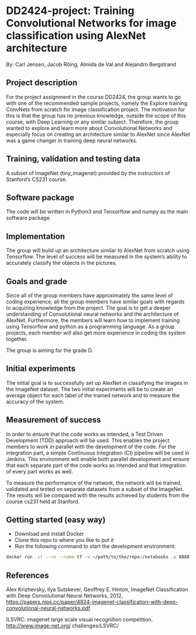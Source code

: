 # DD2424-project: Training Convolutional Networks for image classification using AlexNet architecture
By: Carl Jensen, Jacob Röing, Almida de Val and Alejandro Bergstrand

## Project description 
For the project assignment in the course DD2424, the group wants to go with one of the recommended sample projects, namely the Explore training ConvNets from scratch for image classification project. The motivation for this is that the group has no previous knowledge, outside the scope of this course, with Deep Learning or any similar subject. Therefore, the group wanted to explore and learn more about Convolutional Networks and especially focus on creating an architecture similar to AlexNet since AlexNet was a game changer in training deep neural networks. 

## Training, validation and testing data
A subset of ImageNet (tiny_imagenet) provided by the instructors of Stanford’s CS231 course. 

## Software package 
The code will be written in Python3 and Tensorflow and numpy as the main software package. 

## Implementation 
The group will build up an architecture similar to AlexNet from scratch using Tensorflow. The level of success will be measured in the system’s ability to accurately classify the objects in the pictures. 

## Goals and grade
Since all of the group members have approximately the same level of coding experience, all the group members have similar goals with regards to acquiring knowledge from the project. The goal is to get a deeper understanding of Convolutional neural networks and the architecture of AlexNet. Furthermore, the members will learn how to implement training using Tensorflow and python as a programming language. As a group projects, each member will also get more experience in coding the system together. 

The group is aiming for the grade D.   

## Initial experiments 
The initial goal is to successfully set up AlexNet in classifying the images in the ImageNet dataset. The two initial experiments will be to create an average object for each label of the trained network and to measure the accuracy of the system.  

## Measurement of success
In order to ensure that the code works as intended, a Test Driven Development (TDD) approach will be used. This enables the project members to work in parallel with the development of the code. For the integration part, a simple Continuous Integration (CI) pipeline will be used in Jenkins. This environment will enable both parallel development and ensure that each separate part of the code works as intended and that integration of every part works as well. 

To measure the performance of the network, the network will be trained, validated and tested on separate datasets from a subset of the ImageNet. The results will be compared with the results achieved by students from the course cs231 held at Stanford.  

## Getting started (easy way)

- Download and install Docker
- Clone this repo to where you like to put it 
- Run the following command to start the development environment: 
```sh
docker run -it --rm --name tf -v ~/path/to/the/repo:/notebooks -p 8888:8888 -p 6006:6006 tensorflow/tensorflow:latest-gpu-jupyter
```

## References
Alex Krizhevsky, Ilya Sutskever, Geoffrey E. Hinton, ImageNet Classification with Deep Convolutional Neural Networks, 2012, 
https://papers.nips.cc/paper/4824-imagenet-classification-with-deep-convolutional-neural-networks.pdf

 ILSVRC: imagenet large scale visual recognition competition. http://www.image-net.org/ challenges/LSVRC/ 

